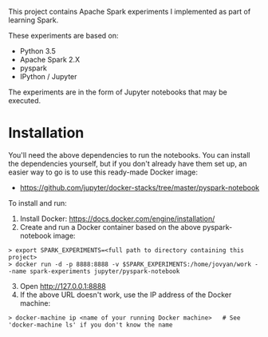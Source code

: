This project contains Apache Spark experiments I implemented as part of learning Spark.

These experiments are based on:

* Python 3.5
* Apache Spark 2.X
* pyspark
* IPython / Jupyter

The experiments are in the form of Jupyter notebooks that may be executed.

# Installation

You'll need the above dependencies to run the notebooks.  You can install the dependencies yourself, but if you don't already have them set up, an easier way to go is to use this ready-made Docker image:

* https://github.com/jupyter/docker-stacks/tree/master/pyspark-notebook

To install and run:

1. Install Docker: https://docs.docker.com/engine/installation/
2. Create and run a Docker container based on the above pyspark-notebook image:
```
> export SPARK_EXPERIMENTS=<full path to directory containing this project>
> docker run -d -p 8888:8888 -v $SPARK_EXPERIMENTS:/home/jovyan/work --name spark-experiments jupyter/pyspark-notebook
```
3. Open http://127.0.0.1:8888
4. If the above URL doesn't work, use the IP address of the Docker machine:
```
> docker-machine ip <name of your running Docker machine>   # See 'docker-machine ls' if you don't know the name
```
